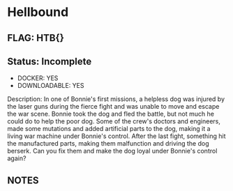 # Hellbound

## FLAG: HTB{}

## Status: Incomplete

+ DOCKER: YES
+ DOWNLOADABLE: YES

Description: In one of Bonnie's first missions, a helpless dog was injured by the laser guns during the fierce fight and was unable to move and escape the war scene. Bonnie took the dog and fled the battle, but not much he could do to help the poor dog. Some of the crew's doctors and engineers, made some mutations and added artificial parts to the dog, making it a living war machine under Bonnie's control. After the last fight, something hit the manufactured parts, making them malfunction and driving the dog berserk. Can you fix them and make the dog loyal under Bonnie's control again?

## NOTES
